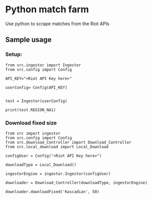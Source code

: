 # Python match farm

Use python to scrape matches from the Riot APIs

## Sample usage

### Setup: 
```
from src.ingestor import Ingestor
from src.config import Config

API_KEY="<Riot API Key here>"

userConfig= Config(API_KEY)


test = Ingestor(userConfig)

print(test.REGION_NA1)

```


### Download fixed size
```
from src import ingestor
from src.config import Config
from src.download_Controller import Download_Controller
from src.local_download import Local_Download

configUser = Config("<Riot API Key here>")

downloadType = Local_Download()

ingestorEngine = ingestor.Ingestor(configUser)

downloader = Download_Controller(downloadType, ingestorEngine)

downloader.downloadFixed('Kascadian', 50)
```
